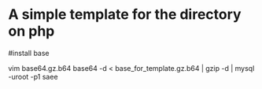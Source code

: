 # A simple template for the directory on php

#install base

vim base64.gz.b64
base64 -d < base_for_template.gz.b64 | gzip -d | mysql -uroot -p1 saee
